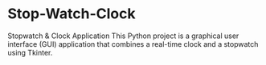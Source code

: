 # Stop-Watch-Clock
Stopwatch &amp; Clock Application  This Python project is a graphical user interface (GUI) application that combines a real-time clock and a stopwatch using Tkinter.
